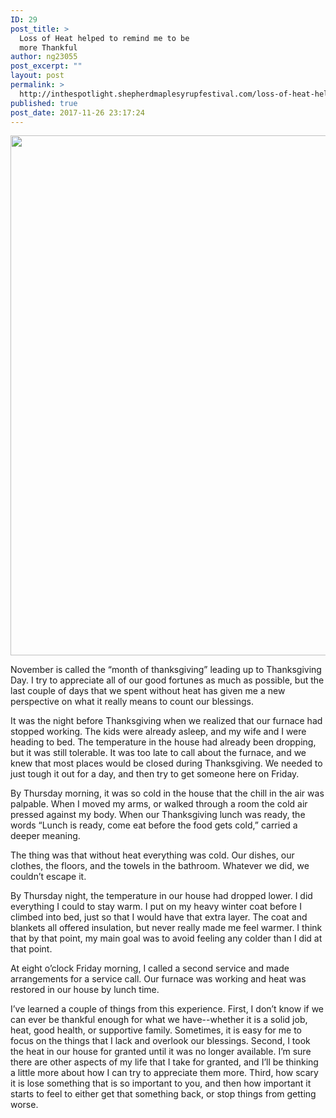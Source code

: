 ```yaml
---
ID: 29
post_title: >
  Loss of Heat helped to remind me to be
  more Thankful
author: ng23055
post_excerpt: ""
layout: post
permalink: >
  http://inthespotlight.shepherdmaplesyrupfestival.com/loss-of-heat-helped-to-remind-me-to-be-thankful
published: true
post_date: 2017-11-26 23:17:24
---
```

<p><img src="http://inthespotlight.shepherdmaplesyrupfestival.com/wp-content/uploads/2017/11/null.jpeg" width="624" height="832" alt="" title=""></p>
<p>November is called the “month of thanksgiving” leading up to Thanksgiving Day. I try to appreciate all of our good fortunes as much as possible, but the last couple of days that we spent without heat has given me a new perspective on what it really means to count our blessings.</p>
<p>It was the night before Thanksgiving when we realized that our furnace had stopped working. The kids were already asleep, and my wife and I were heading to bed. The temperature in the house had already been dropping, but it was still tolerable. It was too late to call about the furnace, and we knew that most places would be closed during Thanksgiving. We needed to just tough it out for a day, and then try to get someone here on Friday.</p>
<p>By Thursday morning, it was so cold in the house that the chill in the air was palpable. When I moved my arms, or walked through a room the cold air pressed against my body. When our Thanksgiving lunch was ready, the words “Lunch is ready, come eat before the food gets cold,” carried a deeper meaning.</p>
<p>The thing was that without heat everything was cold. Our dishes, our clothes, the floors, and the towels in the bathroom. Whatever we did, we couldn’t escape it.</p>
<p>By Thursday night, the temperature in our house had dropped lower. I did everything I could to stay warm. I put on my heavy winter coat before I climbed into bed, just so that I would have that extra layer. The coat and blankets all offered insulation, but never really made me feel warmer. I think that by that point, my main goal was to avoid feeling any colder than I did at that point.</p>
<p>At eight o’clock Friday morning, I called a second service and made arrangements for a service call. Our furnace was working and heat was restored in our house by lunch time.</p>
<p>I’ve learned a couple of things from this experience. First, I don’t know if we can ever be thankful enough for what we have--whether it is a solid job, heat, good health, or supportive family. Sometimes, it is easy for me to focus on the things that I lack and overlook our blessings. Second, I took the heat in our house for granted until it was no longer available. I’m sure there are other aspects of my life that I take for granted, and I’ll be thinking a little more about how I can try to appreciate them more. Third, how scary it is lose something that is so important to you, and then how important it starts to feel to either get that something back, or stop things from getting worse.</p>
<p></p>